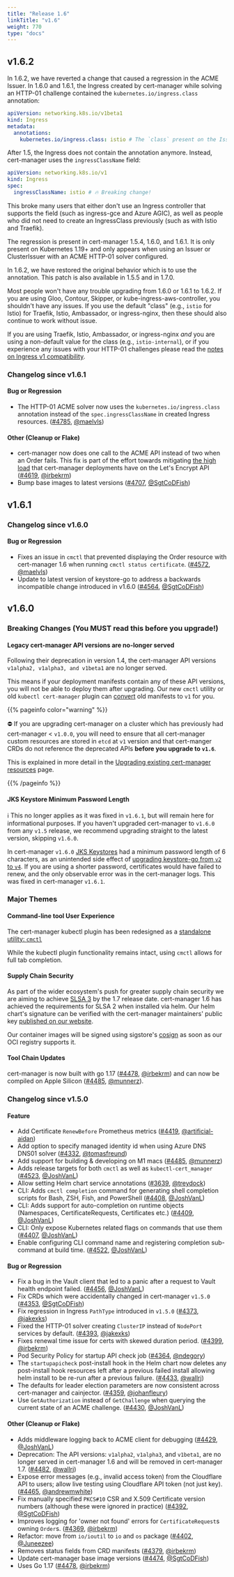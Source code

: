 ```yaml
---
title: "Release 1.6"
linkTitle: "v1.6"
weight: 770
type: "docs"
---
```


## v1.6.2

In 1.6.2, we have reverted a change that caused a regression in the ACME Issuer. In 1.6.0 and 1.6.1, the Ingress created by cert-manager while solving an HTTP-01 challenge contained the `kubernetes.io/ingress.class` annotation:

```yaml
apiVersion: networking.k8s.io/v1beta1
kind: Ingress
metadata:
  annotations:
    kubernetes.io/ingress.class: istio # The `class` present on the Issuer.
```

After 1.5, the Ingress does not contain the annotation anymore. Instead, cert-manager uses the `ingressClassName` field:

```yaml
apiVersion: networking.k8s.io/v1
kind: Ingress
spec:
  ingressClassName: istio # 🔥 Breaking change!
```

This broke many users that either don't use an Ingress controller that supports the field (such as ingress-gce and Azure AGIC), as well as people who did not need to create an IngressClass previously (such as with Istio and Traefik).

The regression is present in cert-manager 1.5.4, 1.6.0, and 1.6.1. It is only present on Kubernetes 1.19+ and only appears when using an Issuer or ClusterIssuer with an ACME HTTP-01 solver configured.

In 1.6.2, we have restored the original behavior which is to use the annotation. This patch is also available in 1.5.5 and in 1.7.0.

Most people won't have any trouble upgrading from 1.6.0 or 1.6.1 to 1.6.2. If you are using Gloo, Contour, Skipper, or kube-ingress-aws-controller, you shouldn't have any issues. If you use the default "class" (e.g., `istio` for Istio) for Traefik, Istio, Ambassador, or ingress-nginx, then these should also continue to work without issue.

If you are using Traefik, Istio, Ambassador, or ingress-nginx _and_ you are using a non-default value for the class (e.g., `istio-internal`), or if you experience any issues with your HTTP-01 challenges please read the [notes on Ingress v1 compatibility].

[notes on Ingress v1 compatibility]: https://cert-manager.io/docs/installation/upgrading/ingress-class-compatibility/

### Changelog since v1.6.1

#### Bug or Regression

- The HTTP-01 ACME solver now uses the `kubernetes.io/ingress.class` annotation instead of the `spec.ingressClassName` in created Ingress resources. ([#4785](https://github.com/jetstack/cert-manager/pull/4785), [@maelvls](https://github.com/maelvls))

#### Other (Cleanup or Flake)

- cert-manager now does one call to the ACME API instead of two when an Order fails. This fix is part of the effort towards mitigating [the high load](https://github.com/jetstack/cert-manager/issues/3298) that cert-manager deployments have on the Let's Encrypt API ([#4619](https://github.com/jetstack/cert-manager/pull/4619), [@irbekrm](https://github.com/irbekrm))
- Bump base images to latest versions ([#4707](https://github.com/jetstack/cert-manager/pull/4707), [@SgtCoDFish](https://github.com/SgtCoDFish))

## v1.6.1

### Changelog since v1.6.0

#### Bug or Regression

- Fixes an issue in `cmctl` that prevented displaying the Order resource with cert-manager 1.6 when running `cmctl status certificate`. ([#4572](https://github.com/jetstack/cert-manager/pull/4572), [@maelvls](https://github.com/maelvls))
- Update to latest version of keystore-go to address a backwards incompatible change introduced in v1.6.0 ([#4564](https://github.com/jetstack/cert-manager/pull/4564), [@SgtCoDFish](https://github.com/SgtCoDFish))

## v1.6.0

### Breaking Changes (You **MUST** read this before you upgrade!)

#### Legacy cert-manager API versions are no-longer served

Following their deprecation in version 1.4, the cert-manager API versions `v1alpha2, v1alpha3, and v1beta1` are no longer served.

This means if your deployment manifests contain any of these API versions, you will not be able to deploy them after upgrading. Our new `cmctl` utility or old `kubectl cert-manager` plugin can [convert](../../usage/cmctl/#convert) old manifests to `v1` for you.

{{% pageinfo color="warning" %}}

⛔️  If you are upgrading cert-manager on a cluster which has previously had
cert-manager < `v1.0.0`, you will need to ensure that all cert-manager custom
resources are stored in `etcd` at `v1` version and that cert-manger CRDs do not
reference the deprecated APIs **before you upgrade to `v1.6`**.

This is explained in more detail in the [Upgrading existing cert-manager resources](../../installation/upgrading/remove-deprecated-apis/#upgrading-existing-cert-manager-resources)
page.

{{% /pageinfo %}}

#### JKS Keystore Minimum Password Length

ℹ️ This no longer applies as it was fixed in `v1.6.1`, but will remain here for 
informational purposes. If you haven't upgraded cert-manager to `v1.6.0` from any `v1.5`
release, we recommend upgrading straight to the latest version, skipping `v1.6.0`.

In cert-manager `v1.6.0` [JKS Keystores][jks-keystore] had a minimum password length of 6 characters,
as an unintended side effect of [upgrading keystore-go from `v2` to `v4`][jks-keystore-upgrade-pr].
If you are using a shorter password, certificates would have failed to renew,
and the only observable error was in the cert-manager logs.
This was fixed in cert-manager `v1.6.1`.

[jks-keystore]: ../../reference/api-docs/#cert-manager.io/v1.CertificateKeystores
[jks-keystore-upgrade-pr]: https://github.com/jetstack/cert-manager/pull/4428

### Major Themes

#### Command-line tool User Experience

The cert-manager kubectl plugin has been redesigned as a [standalone utility: `cmctl`][cmctl]

While the kubectl plugin functionality remains intact, using `cmctl` allows for full tab completion.

[cmctl]: ../../usage/cmctl/

#### Supply Chain Security

As part of the wider ecosystem's push for greater supply chain security we are aiming to achieve [SLSA 3](https://slsa.dev/levels#level-requirements) by the 1.7 release date. cert-manager 1.6 has achieved the requirements for SLSA 2 when installed via helm. Our helm chart's signature can be verified with the cert-manager maintainers' public key [published on our website](../../installation/code-signing/).

Our container images will be signed using sigstore's [cosign](https://github.com/sigstore/cosign) as soon as our OCI registry supports it.

#### Tool Chain Updates

cert-manager is now built with go 1.17 ([#4478](https://github.com/jetstack/cert-manager/pull/4478), [@irbekrm](https://github.com/irbekrm))
and can now be compiled on Apple Silicon ([#4485](https://github.com/jetstack/cert-manager/pull/4485), [@munnerz](https://github.com/munnerz)).

### Changelog since v1.5.0

#### Feature

- Add Certificate `RenewBefore` Prometheus metrics ([#4419](https://github.com/jetstack/cert-manager/pull/4419), [@artificial-aidan](https://github.com/artificial-aidan))
- Add option to specify managed identity id when using Azure DNS DNS01 solver ([#4332](https://github.com/jetstack/cert-manager/pull/4332), [@tomasfreund](https://github.com/tomasfreund))
- Add support for building & developing on M1 macs ([#4485](https://github.com/jetstack/cert-manager/pull/4485), [@munnerz](https://github.com/munnerz))
- Adds release targets for both `cmctl` as well as `kubectl-cert_manager` ([#4523](https://github.com/jetstack/cert-manager/pull/4523), [@JoshVanL](https://github.com/JoshVanL))
- Allow setting Helm chart service annotations ([#3639](https://github.com/jetstack/cert-manager/pull/3639), [@treydock](https://github.com/treydock))
- CLI: Adds `cmctl completion` command for generating shell completion scripts for Bash, ZSH, Fish, and PowerShell ([#4408](https://github.com/jetstack/cert-manager/pull/4408), [@JoshVanL](https://github.com/JoshVanL))
- CLI: Adds support for auto-completion on runtime objects (Namespaces, CertificateRequests, Certificates etc.) ([#4409](https://github.com/jetstack/cert-manager/pull/4409), [@JoshVanL](https://github.com/JoshVanL))
- CLI: Only expose Kubernetes related flags on commands that use them ([#4407](https://github.com/jetstack/cert-manager/pull/4407), [@JoshVanL](https://github.com/JoshVanL))
- Enable configuring CLI command name and registering completion sub-command at build time. ([#4522](https://github.com/jetstack/cert-manager/pull/4522), [@JoshVanL](https://github.com/JoshVanL))

#### Bug or Regression

- Fix a bug in the Vault client that led to a panic after a request to Vault health endpoint failed. ([#4456](https://github.com/jetstack/cert-manager/pull/4456), [@JoshVanL](https://github.com/JoshVanL))
- Fix CRDs which were accidentally changed in cert-manager `v1.5.0` ([#4353](https://github.com/jetstack/cert-manager/pull/4353), [@SgtCoDFish](https://github.com/SgtCoDFish))
- Fix regression in Ingress `PathType` introduced in `v1.5.0` ([#4373](https://github.com/jetstack/cert-manager/pull/4373), [@jakexks](https://github.com/jakexks))
- Fixed the HTTP-01 solver creating `ClusterIP` instead of `NodePort` services by default. ([#4393](https://github.com/jetstack/cert-manager/pull/4393), [@jakexks](https://github.com/jakexks))
- Fixes renewal time issue for certs with skewed duration period. ([#4399](https://github.com/jetstack/cert-manager/pull/4399), [@irbekrm](https://github.com/irbekrm))
- Pod Security Policy for startup API check job ([#4364](https://github.com/jetstack/cert-manager/pull/4364), [@ndegory](https://github.com/ndegory))
- The `startupapicheck` post-install hook in the Helm chart now deletes any post-install hook resources left after a previous failed install allowing helm install to be re-run after a previous failure. ([#4433](https://github.com/jetstack/cert-manager/pull/4433), [@wallrj](https://github.com/wallrj))
- The defaults for leader election parameters are now consistent across cert-manager and cainjector. ([#4359](https://github.com/jetstack/cert-manager/pull/4359), [@johanfleury](https://github.com/johanfleury))
- Use `GetAuthorization` instead of `GetChallenge` when querying the current state of an ACME challenge. ([#4430](https://github.com/jetstack/cert-manager/pull/4430), [@JoshVanL](https://github.com/JoshVanL))

#### Other (Cleanup or Flake)

- Adds middleware logging back to ACME client for debugging ([#4429](https://github.com/jetstack/cert-manager/pull/4429), [@JoshVanL](https://github.com/JoshVanL))
- Deprecation: The API versions: `v1alpha2`, `v1alpha3`, and `v1beta1`, are no longer served in cert-manager 1.6 and will be removed in cert-manager 1.7. ([#4482](https://github.com/jetstack/cert-manager/pull/4482), [@wallrj](https://github.com/wallrj))
- Expose error messages (e.g., invalid access token) from the Cloudflare API to users; allow live testing using Cloudflare API token (not just key). ([#4465](https://github.com/jetstack/cert-manager/pull/4465), [@andrewmwhite](https://github.com/andrewmwhite))
- Fix manually specified `PKCS#10` CSR and X.509 Certificate version numbers (although these were ignored in practice) ([#4392](https://github.com/jetstack/cert-manager/pull/4392), [@SgtCoDFish](https://github.com/SgtCoDFish))
- Improves logging for 'owner not found' errors for `CertificateRequest`s owning `Order`s. ([#4369](https://github.com/jetstack/cert-manager/pull/4369), [@irbekrm](https://github.com/irbekrm))
- Refactor: move from `io/ioutil` to `io` and `os` package ([#4402](https://github.com/jetstack/cert-manager/pull/4402), [@Juneezee](https://github.com/Juneezee))
- Removes status fields from CRD manifests ([#4379](https://github.com/jetstack/cert-manager/pull/4379), [@irbekrm](https://github.com/irbekrm))
- Update cert-manager base image versions ([#4474](https://github.com/jetstack/cert-manager/pull/4474), [@SgtCoDFish](https://github.com/SgtCoDFish))
- Uses Go 1.17 ([#4478](https://github.com/jetstack/cert-manager/pull/4478), [@irbekrm](https://github.com/irbekrm))
